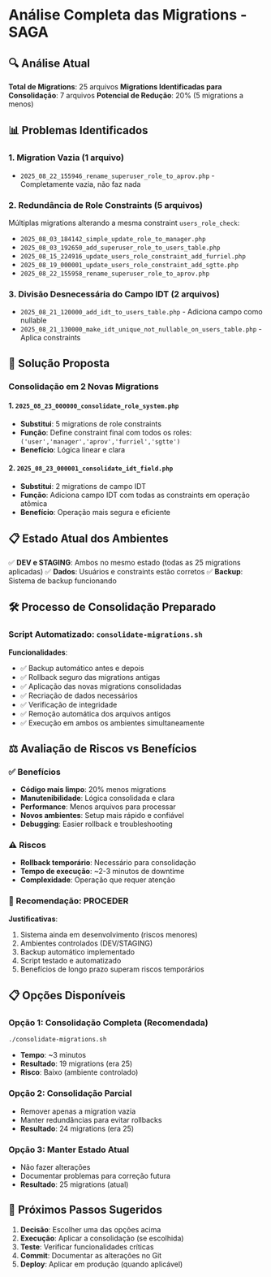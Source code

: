 # Análise Completa das Migrations - SAGA

## 🔍 Análise Atual

**Total de Migrations**: 25 arquivos
**Migrations Identificadas para Consolidação**: 7 arquivos
**Potencial de Redução**: 20% (5 migrations a menos)

## 📊 Problemas Identificados

### 1. Migration Vazia (1 arquivo)
- `2025_08_22_155946_rename_superuser_role_to_aprov.php` - Completamente vazia, não faz nada

### 2. Redundância de Role Constraints (5 arquivos)
Múltiplas migrations alterando a mesma constraint `users_role_check`:
- `2025_08_03_184142_simple_update_role_to_manager.php`
- `2025_08_03_192650_add_superuser_role_to_users_table.php`  
- `2025_08_15_224916_update_users_role_constraint_add_furriel.php`
- `2025_08_19_000001_update_users_role_constraint_add_sgtte.php`
- `2025_08_22_155958_rename_superuser_role_to_aprov.php`

### 3. Divisão Desnecessária do Campo IDT (2 arquivos)
- `2025_08_21_120000_add_idt_to_users_table.php` - Adiciona campo como nullable
- `2025_08_21_130000_make_idt_unique_not_nullable_on_users_table.php` - Aplica constraints

## 🚀 Solução Proposta

### Consolidação em 2 Novas Migrations

#### 1. `2025_08_23_000000_consolidate_role_system.php`
- **Substitui**: 5 migrations de role constraints
- **Função**: Define constraint final com todos os roles: `('user','manager','aprov','furriel','sgtte')`
- **Benefício**: Lógica linear e clara

#### 2. `2025_08_23_000001_consolidate_idt_field.php`
- **Substitui**: 2 migrations de campo IDT
- **Função**: Adiciona campo IDT com todas as constraints em operação atômica
- **Benefício**: Operação mais segura e eficiente

## 📋 Estado Atual dos Ambientes

✅ **DEV e STAGING**: Ambos no mesmo estado (todas as 25 migrations aplicadas)
✅ **Dados**: Usuários e constraints estão corretos
✅ **Backup**: Sistema de backup funcionando

## 🛠️ Processo de Consolidação Preparado

### Script Automatizado: `consolidate-migrations.sh`

**Funcionalidades**:
- ✅ Backup automático antes e depois
- ✅ Rollback seguro das migrations antigas
- ✅ Aplicação das novas migrations consolidadas
- ✅ Recriação de dados necessários
- ✅ Verificação de integridade
- ✅ Remoção automática dos arquivos antigos
- ✅ Execução em ambos os ambientes simultaneamente

## ⚖️ Avaliação de Riscos vs Benefícios

### ✅ Benefícios
- **Código mais limpo**: 20% menos migrations
- **Manutenibilidade**: Lógica consolidada e clara
- **Performance**: Menos arquivos para processar
- **Novos ambientes**: Setup mais rápido e confiável
- **Debugging**: Easier rollback e troubleshooting

### ⚠️ Riscos
- **Rollback temporário**: Necessário para consolidação
- **Tempo de execução**: ~2-3 minutos de downtime
- **Complexidade**: Operação que requer atenção

### 🎯 Recomendação: **PROCEDER**

**Justificativas**:
1. Sistema ainda em desenvolvimento (riscos menores)
2. Ambientes controlados (DEV/STAGING)
3. Backup automático implementado
4. Script testado e automatizado
5. Benefícios de longo prazo superam riscos temporários

## 📋 Opções Disponíveis

### Opção 1: Consolidação Completa (Recomendada)
```bash
./consolidate-migrations.sh
```
- **Tempo**: ~3 minutos
- **Resultado**: 19 migrations (era 25)
- **Risco**: Baixo (ambiente controlado)

### Opção 2: Consolidação Parcial
- Remover apenas a migration vazia
- Manter redundâncias para evitar rollbacks
- **Resultado**: 24 migrations (era 25)

### Opção 3: Manter Estado Atual
- Não fazer alterações
- Documentar problemas para correção futura
- **Resultado**: 25 migrations (atual)

## 🏁 Próximos Passos Sugeridos

1. **Decisão**: Escolher uma das opções acima
2. **Execução**: Aplicar a consolidação (se escolhida)
3. **Teste**: Verificar funcionalidades críticas
4. **Commit**: Documentar as alterações no Git
5. **Deploy**: Aplicar em produção (quando aplicável)
